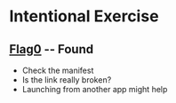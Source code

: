 # Intentional Exercise

## [Flag0](./flag0) -- Found

- Check the manifest
- Is the link really broken?
- Launching from another app might help
